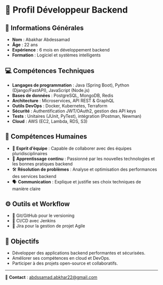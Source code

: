 # 🚀 Profil Développeur Backend

## 👤 Informations Générales
- **Nom** : Abakhar Abdessamad  
- **Âge** : 22 ans  
- **Expérience** : 6 mois en développement backend  
- **Formation** : Logiciel et systèmes intelligents  

## 💻 Compétences Techniques
- **Langages de programmation** : Java (Spring Boot), Python (Django/FastAPI), JavaScript (Node.js)
- **Bases de données** : PostgreSQL, MongoDB, Redis
- **Architecture** : Microservices, API REST & GraphQL
- **Outils DevOps** : Docker, Kubernetes, Terraform
- **Sécurité** : Authentification JWT/OAuth2, gestion des API keys
- **Tests** : Unitaires (JUnit, PyTest), intégration (Postman, Newman)
- **Cloud** : AWS (EC2, Lambda, RDS, S3)

## 🤝 Compétences Humaines
- 🚀 **Esprit d’équipe** : Capable de collaborer avec des équipes pluridisciplinaires
- 📖 **Apprentissage continu** : Passionné par les nouvelles technologies et les bonnes pratiques backend
- 🛠 **Résolution de problèmes** : Analyse et optimisation des performances des services backend
- 🗣 **Communication** : Explique et justifie ses choix techniques de manière claire

## ⚙️ Outils et Workflow
- 🔹 Git/GitHub pour le versioning
- 🔹 CI/CD avec Jenkins
- 🔹 Jira pour la gestion de projet Agile

## 🎯 Objectifs
- Développer des applications backend performantes et sécurisées.
- Améliorer ses compétences en cloud et DevOps.
- Participer à des projets open-source et collaboratifs.

---
📩 **Contact** : abdssamad.abkhar22@gmail.com
